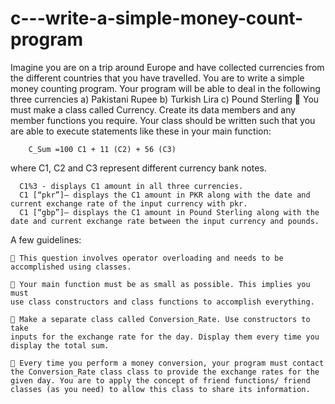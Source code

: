 # c---write-a-simple-money-count-program

Imagine you are on a trip around Europe and have collected currencies from
the different countries that you have travelled.
You are to write a simple money counting program. Your program will be able
to deal in the following three currencies
    a) Pakistani Rupee
    b) Turkish Lira
    c) Pound Sterling
 You must make a class called Currency. Create its data members and any
member functions you require. Your class should be written such that you
are able to execute statements like these in your main function:

        C_Sum =100 C1 + 11 (C2) + 56 (C3)
        
where C1, C2 and C3 represent different currency bank notes.

      C1%3 - displays C1 amount in all three currencies.
      C1 [“pkr”]– displays the C1 amount in PKR along with the date and current exchange rate of the input currency with pkr.
      C1 [“gbp”]– displays the C1 amount in Pound Sterling along with the date and current exchange rate between the input currency and pounds.
  
A few guidelines:

     This question involves operator overloading and needs to be accomplished using classes.

     Your main function must be as small as possible. This implies you must
    use class constructors and class functions to accomplish everything.

     Make a separate class called Conversion_Rate. Use constructors to take
    inputs for the exchange rate for the day. Display them every time you
    display the total sum.

     Every time you perform a money conversion, your program must contact
    the Conversion_Rate class class to provide the exchange rates for the
    given day. You are to apply the concept of friend functions/ friend
    classes (as you need) to allow this class to share its information.
